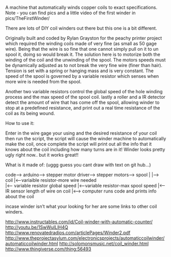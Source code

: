 A machine that automatically winds copper coils to exact specifications.
Note - you can find pics and a little video of the first winder in pics/TheFirstWinder/

There are lots of DIY coil winders out there but this one is a bit different.

Originally built and coded by Rylan Grayston for the peachy printer project which required the winding coils made of very fine (as small as 50 gage wire). Being that the wire is so fine that one cannot simply pull on it to un spool it, doing so would break it. The solution here is to motorize both the winding of the coil and the unwinding of the spool. The motors speeds must be dynamically adjusted  as to not break the very fine wire (finer than hair). Tension is set with a spring or hanging mass and is very constant. The speed of the spool is governed by a variable resistor which senses when more wire is needed from the spool.

Another two variable resistors control the global speed of the hole winding process and the max speed of the spool coil. lastly a roller and a IR detector detect the amount of wire that has come off the spool, allowing winder to stop at a predefined resistance, and print out a real time resistance of the coil as its being wound. 

How to use it:

Enter in the wire gage your using and the desired resistance of your coil then run the script, the script will cause the winder machine to automatically make the coil, once complete the script will print out all the info that it knows about the coil including how many turns are in it!
Winder looks pretty ugly right now.. but it works great!!

What is it made of: (uggg guess you cant draw with text on git hub...)

code--> arduino--> stepper motor driver--> stepper motors--> spool
           |                                         |--> coil
           |<--variaible resistor-more wire needed                                                                     
           |<-- variable resistor global speed
           |<--variable resistor-max spool speed
           |<-- IR sensor length of wire on coil
           |<--> computer runs code and prints info about the coil





incase winder isn’t what your looking for her are some links to other coil winders. 

http://www.instructables.com/id/Coil-winder-with-automatic-counter/
http://youtu.be/1SwWuILlH4Q
http://www.renovatedradios.com/articlePages/Winder2.pdf
http://www.theprojectasylum.com/electronicsprojects/automaticcoilwinder/automaticcoilwinder.html
http://solomonsmusic.net/coil_winder.html
http://www.thingiverse.com/thing:56493




